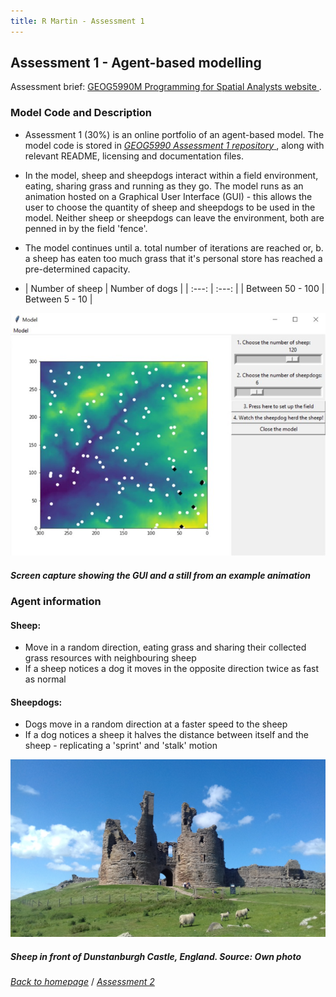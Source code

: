 ```yaml
---
title: R Martin - Assessment 1
---
```

## Assessment 1 - Agent-based modelling

Assessment brief: <a href="https://www.geog.leeds.ac.uk/courses/computing/study/core-python/assessment1/index.html" target="_blank"> GEOG5990M Programming for Spatial Analysts website </a>.

### Model Code and Description
* Assessment 1 (30%) is an online portfolio of an agent-based model. The model code is stored in <a href="https://github.com/gy19rgm/GEOG5990Assessment1" target="_blank"> *GEOG5990 Assessment 1 repository* </a>, along with relevant README, licensing and documentation files.
* In the model, sheep and sheepdogs interact within a field environment, eating, sharing grass and running as they go. The model runs as an animation hosted on a Graphical User Interface (GUI) - this allows the user to choose the quantity of sheep and sheepdogs to be used in the model. Neither sheep or sheepdogs can leave the environment, both are penned in by the field 'fence'.
* The model continues until a. total number of iterations are reached or, b. a sheep has eaten too much grass that it's personal store has reached a pre-determined capacity. 

* | Number of sheep | Number of dogs |
| :---: | :---: |
| Between 50 - 100 | Between 5 - 10 |

![GUI](gui.jpg "Example of the GUI")
##### Screen capture showing the GUI and a still from an example animation 

### Agent information
#### Sheep:
* Move in a random direction, eating grass and sharing their collected grass resources with neighbouring sheep
* If a sheep notices a dog it moves in the opposite direction twice as fast as normal

#### Sheepdogs:
* Dogs move in a random direction at a faster speed to the sheep
* If a dog notices a sheep it halves the distance between itself and the sheep - replicating a 'sprint' and 'stalk'  motion

![Sheep - Dunstanburgh Castle](sheep1.jpg)
##### Sheep in front of Dunstanburgh Castle, England. Source: Own photo

[*Back to homepage*](https://gy19rgm.github.io/) / [*Assessment 2*](https://gy19rgm.github.io/Assessment2)